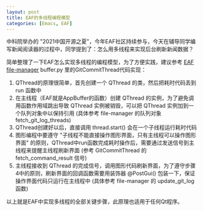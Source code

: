 ```yaml
---
layout: post
title: EAF的多线程编程模型
categories: [Emacs, EAF]
---
```


中科院举办的 "2021中国开源之夏"，今年EAF社区持续参与，今天在辅导同学编写新闻阅读器的过程中，同学提到了：怎么用多线程来实现后台刷新新闻数据？

简单整理了一下EAF怎么实现多线程的编程模型，为了方便实践，建议参考 [EAF file-manager](https://github.com/emacs-eaf/eaf-file-manager) buffer.py 里的GitCommitThread代码实现：

1. QThread的原理很简单，首先创建一个 QThread 的类，然后把耗时代码丢到 run 函数中
2. 在主线程（EAF就是AppBuffer的函数）创建 QThread 的实例，为了避免调用函数作用域跳出导致 QThread 实例被销毁，可以把 QThread 实例加到一个队列对象中以保持引用 (具体参考 file-manager 的队列对象 fetch_git_log_threads)
3. QThread创建好以后，直接调用 thread.start() 会在一个子线程运行耗时代码
4. 图形编程中要遵守 "子线程不能直接操作图形界面，只有主线程可以操作图形界面" 的原则，QThread中run函数完成耗时操作后，需要通过发送信号到主线程来提醒主线程刷新界面 (参考 GitCommitThread 的 fetch_command_result 信号)
5. 主线程接收到 QThread 的完成信号，调用图形代码刷新界面，为了遵守步骤4中的原则，刷新界面的回调函数需要用装饰器 @PostGui() 包装一下，保证操作界面代码只运行在主线程中 (具体参考 file-manager 的 update_git_log 函数)

以上就是EAF中实现多线程的全部关键步骤，此原理也适用于任何Qt程序。
